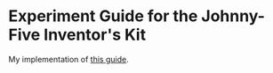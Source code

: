 # Experiment Guide for the Johnny-Five Inventor's Kit

My implementation of [this guide](https://learn.sparkfun.com/tutorials/experiment-guide-for-the-johnny-five-inventors-kit).
